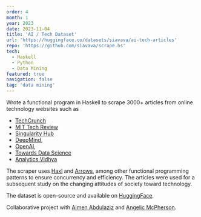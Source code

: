 ```yaml
---
order: 4
month: 1
year: 2023
date: 2023-11-04
title: 'AI / Tech Dataset'
url: 'https://huggingface.co/datasets/siavava/ai-tech-articles'
repo: 'https://github.com/siavava/scrape.hs'
tech:
  - Haskell
  - Python
  - Data Mining
featured: true
navigation: false
tag: 'data mining'
---
```


Wrote a functional program in Haskell to scrape 3000+ articles from
online technology websites such as
- [TechCrunch][tech-crunch]
- [MIT Tech Review][mit-tech-review]
- [Singularity Hub][singuilarity-hub]
- [DeepMind][deepmind],
- [OpenAI][openai],
- [Towards Data Science][towards-data-science]
- [Analytics Vidhya][analytics-vidhya]

The scraper uses [Haxl][haxl] and [Arrows][arrows], among other functional programming patterns
to ensure concurrency and efficiency.
The articles were used for a subsequent study on the changing attitudes of society toward technology.

The dataset is open-source and available on [HuggingFace][huggingface].

Collaborative project with [Aimen Abdulaziz][aimen-abaziz] and [Angelic McPherson][angelic-mcpherson].

[tech-crunch]:            https://techcrunch.com/
[deepmind]:               https://deepmind.com/
[analytics-vidhya]:       https://www.analyticsvidhya.com/
[openai]:                 https://openai.com/
[singuilarity-hub]:       https://singularityhub.com/
[mit-tech-review]:        https://www.technologyreview.com/
[towards-data-science]:   https://towardsdatascience.com/
[haxl]:                   https://engineering.fb.com/2014/06/10/web/open-sourcing-haxl-a-library-for-haskell/
[arrows]:                 https://www.cse.chalmers.se/~rjmh/afp-arrows.pdf
[aimen-abaziz]:           https://www.linkedin.com/in/aimen-abdulaziz/
[angelic-mcpherson]:      https://www.linkedin.com/in/angelic-mcpherson/
[huggingface]:            https://huggingface.co/datasets/siavava/ai-tech-articles
